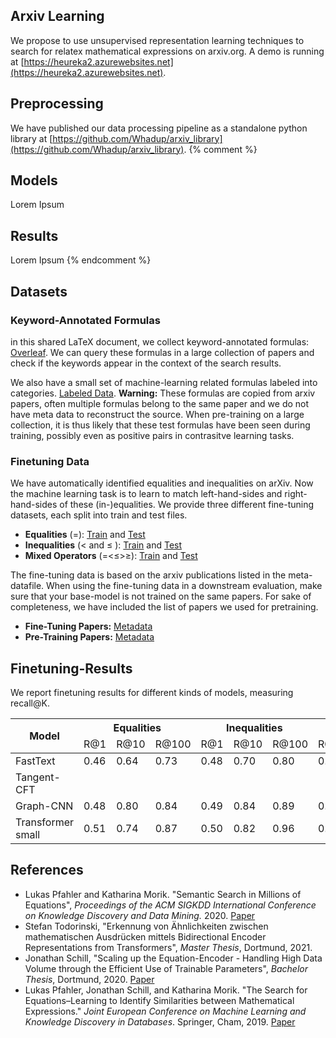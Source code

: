 ## Arxiv Learning
We propose to use unsupervised representation learning techniques to search for relatex mathematical expressions on arxiv.org. A demo is running at [https://heureka2.azurewebsites.net](https://heureka2.azurewebsites.net).

## Preprocessing

We have published our data processing pipeline as a standalone python library at [https://github.com/Whadup/arxiv_library](https://github.com/Whadup/arxiv_library). 
{% comment %} 
## Models

Lorem Ipsum

## Results

Lorem Ipsum
{% endcomment %}

## Datasets

### Keyword-Annotated Formulas

in this shared LaTeX document, we collect keyword-annotated formulas: [Overleaf](https://www.overleaf.com/8721648589nrjxgwmtzfvm). We can query these formulas in a large collection of papers and check if the keywords appear in the context of the search results. 

We also have a small set of machine-learning related formulas labeled into categories. [Labeled Data](https://github.com/Whadup/arxiv_learning/blob/master/eval.json). __Warning:__ These formulas are copied from arxiv papers, often multiple formulas belong to the same paper and we do not have meta data to reconstruct the source. When pre-training on a large collection, it is thus likely that these test formulas have been seen during training, possibly even as positive pairs in contrasitve learning tasks.

### Finetuning Data
We have automatically identified equalities and inequalities on arXiv. Now the machine learning task is to learn to match left-hand-sides and right-hand-sides of these (in-)equalities. We provide three different fine-tuning datasets, each split into train and test files. 

- __Equalities__ (=):  [Train](https://github.com/Whadup/arxiv_learning/blob/master/data/finetune_equalities_train.jsonl.gz) and [Test](https://github.com/Whadup/arxiv_learning/blob/master/data/finetune_equalities_test.jsonl.gz)
- __Inequalities__ (< and ≤ ): [Train](https://github.com/Whadup/arxiv_learning/blob/master/data/finetune_inequalities_train.jsonl.gz) and [Test](https://github.com/Whadup/arxiv_learning/blob/master/data/finetune_inequalities_test.jsonl.gz)
- __Mixed Operators__ (=<≤>≥): [Train](https://github.com/Whadup/arxiv_learning/blob/master/data/finetune_relations_train.jsonl.gz) and [Test](https://github.com/Whadup/arxiv_learning/blob/master/data/finetune_relations_test.jsonl.gz)

The fine-tuning data is based on the arxiv publications listed in the meta-datafile. When using the fine-tuning data in a downstream evaluation, make sure that your base-model is not trained on the same papers.
For sake of completeness, we have included the list of papers we used for pretraining.

- __Fine-Tuning Papers:__ [Metadata](https://github.com/Whadup/arxiv_learning/blob/master/data/test_papers_meta.json.gz)
- __Pre-Training Papers:__ [Metadata](https://github.com/Whadup/arxiv_learning/blob/master/data/train_papers_meta.json.gz)

## Finetuning-Results

We report finetuning results for different kinds of models, measuring recall@K.

<table>
<thead>
  <tr>
    <th rowspan="2">Model</th>
    <th colspan="3">Equalities</th>
    <th colspan="3">Inequalities</th>
    <th colspan="3">Mixed Operators</th>
  </tr>
  <tr>
    <td>R@1</td>
    <td>R@10</td>
    <td>R@100</td>
    <td>R@1</td>
    <td>R@10</td>
    <td>R@100</td>
    <td>R@1</td>
    <td>R@10</td>
    <td>R@100</td>
  </tr>
</thead>
<tbody>
  <tr>
    <td>FastText</td>
    <td>0.46</td>
    <td>0.64</td>
    <td>0.73</td>
    <td>0.48</td>
    <td>0.70</td>
    <td>0.80</td>
    <td>0.47</td>
    <td>0.63</td>
    <td>0.73</td>
  </tr>
  <tr>
    <td>Tangent-CFT</td>
    <td></td>
    <td></td>
    <td></td>
    <td></td>
    <td></td>
    <td></td>
    <td></td>
    <td></td>
    <td></td>
  </tr>
  <tr>
    <td>Graph-CNN</td>
    <td>0.48</td>
    <td>0.80</td>
    <td>0.84</td>
    <td>0.49</td>
    <td>0.84</td>
    <td>0.89</td>
    <td>0.49</td>
    <td>0.81</td>
    <td>0.85</td>
  </tr>
  <tr>
    <td>Transformer small</td>
    <td>0.51</td>
    <td>0.74</td>
    <td>0.87</td>
    <td>0.50</td>
    <td>0.82</td>
    <td>0.96</td>
    <td>0.52</td>
    <td>0.74</td>
    <td>0.86</td>
  </tr>
</tbody>
</table>

## References

- Lukas Pfahler and Katharina Morik. "Semantic Search in Millions of Equations", *Proceedings of the ACM SIGKDD International Conference on Knowledge Discovery and Data Mining.* 2020. [Paper](https://dl.acm.org/doi/pdf/10.1145/3394486.3403056)
- Stefan Todorinski, "Erkennung von Ähnlichkeiten zwischen mathematischen Ausdrücken mittels Bidirectional Encoder Representations from Transformers", *Master Thesis*, Dortmund, 2021.
- Jonathan Schill, "Scaling up the Equation-Encoder - Handling High Data Volume through the Efficient Use of Trainable Parameters", *Bachelor Thesis*, Dortmund, 2020. [Paper](https://www-ai.cs.tu-dortmund.de/auto?self=%24g2mkm58yyo)
- Lukas Pfahler, Jonathan Schill, and Katharina Morik. "The Search for Equations–Learning to Identify Similarities between Mathematical Expressions." *Joint European Conference on Machine Learning and Knowledge Discovery in Databases*. Springer, Cham, 2019. [Paper](https://link.springer.com/chapter/10.1007/978-3-030-46133-1_42)


